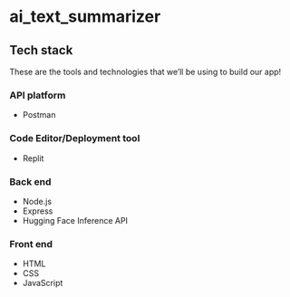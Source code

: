 # ai_text_summarizer

## Tech stack

These are the tools and technologies that we’ll be using to build our app!

### API platform

- Postman

### Code Editor/Deployment tool

- Replit 

### Back end

- Node.js
- Express
- Hugging Face Inference API

### Front end

- HTML
- CSS
- JavaScript
